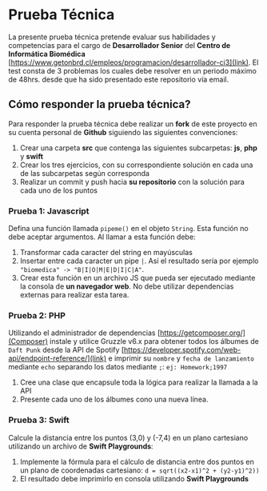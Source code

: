 # Prueba Técnica

La presente prueba técnica pretende evaluar sus habilidades y competencias para el cargo de **Desarrollador Senior** del **Centro de Informática Biomédica** [https://www.getonbrd.cl/empleos/programacion/desarrollador-ci3](link).
El test consta de 3 problemas los cuales debe resolver en un periodo máximo de 48hrs. desde que ha sido presentado este repositorio vía email.

## Cómo responder la prueba técnica?

Para responder la prueba técnica debe realizar un **fork** de este proyecto en su cuenta personal de **Github** siguiendo las siguientes convenciones:

1. Crear una carpeta **src** que contenga las siguientes subcarpetas: **js**, **php** y **swift**
2. Crear los tres ejercicios, con su correspondiente solución en cada una de las subcarpetas según corresponda
3. Realizar un commit y push hacia **su repositorio** con la solución para cada uno de los puntos

### Prueba 1: Javascript
Defina una función llamada `pipeme()` en el objeto `String`. Esta función no debe aceptar argumentos. Al llamar a esta función debe:
1. Transformar cada caracter del string en mayúsculas
2. Insertar entre cada caracter un pipe `|`. Así el resultado sería por ejemplo `"biomedica" -> "B|I|O|M|E|D|I|C|A"`.
3. Crear esta función en un archivo JS que pueda ser ejecutado mediante la consola de **un navegador web**. No debe utilizar dependencias externas para realizar esta tarea.

### Prueba 2: PHP
Utilizando el administrador de dependencias [https://getcomposer.org/](Composer) instale y utilice Gruzzle v6.x para obtener todos los álbumes de `Daft Punk` desde la API de Spotify [https://developer.spotify.com/web-api/endpoint-reference/](link) e imprimir su `nombre` y `fecha de lanzamiento` mediante `echo` separando los datos mediante `;`: `ej: Homework;1997`

1. Cree una clase que encapsule toda la lógica para realizar la llamada a la API
2. Presente cada uno de los álbumes cono una nueva línea.

### Prueba 3: Swift
Calcule la distancia entre los puntos (3,0) y (-7,4) en un plano cartesiano utilizando un archivo de **Swift Playgrounds**:
1. Implemente la fórmula para el cálculo de distancia entre dos puntos en un plano de coordenadas cartesiano: `d = sqrt((x2-x1)^2 + (y2-y1)^2))`
2. El resultado debe imprimirlo en consola utilizando **Swift Playgrounds**